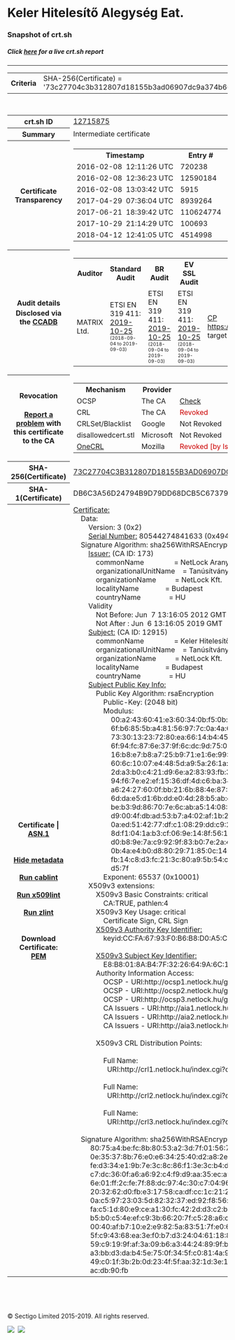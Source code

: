 # Keler Hitelesítő Alegység Eat.
### Snapshot of crt.sh
##### Click [here](https://crt.sh/?q=73C27704C3B312807D18155B3AD06907DC9A374B66FBEDC2BC2973031A6BE988) for a live crt.sh report

---
<!DOCTYPE HTML PUBLIC "-//W3C//DTD HTML 4.0 Transitional//EN">
<HTML>

<BODY>

<TABLE>
  <TR>
    <TH class="outer">Criteria</TH>
    <TD class="outer">SHA-256(Certificate) = '73c27704c3b312807d18155b3ad06907dc9a374b66fbedc2bc2973031a6be988'</TD>
  </TR>
</TABLE>
<BR>
<TABLE>
  <TR>
    <TH class="outer">crt.sh ID</TH>
    <TD class="outer"><A href="?id=12715875">12715875</A></TD>
  </TR>
  <TR>
    <TH class="outer">Summary</TH>
    <TD class="outer">Intermediate certificate</TD>
  </TR>
  <TR>
    <TH class="outer">Certificate<BR>Transparency</TH>
    <TD class="outer">
<TABLE class="options" style="margin-left:0px">
  <TR>
    <TH>Timestamp</TH>
    <TH>Entry #</TH>
    <TH>Log Operator</TH>
    <TH>Log URL</TH>
  </TR>
  <TR>
    <TD>2016-02-08&nbsp; <FONT class="small">12:11:26 UTC</FONT></TD>
    <TD>720238</TD>
    <TD>Certly</TD>
    <TD>https://log.certly.io</TD>
  </TR>
  <TR>
    <TD>2016-02-08&nbsp; <FONT class="small">12:36:23 UTC</FONT></TD>
    <TD>12590184</TD>
    <TD>Google</TD>
    <TD>https://ct.googleapis.com/pilot</TD>
  </TR>
  <TR>
    <TD>2016-02-08&nbsp; <FONT class="small">13:03:42 UTC</FONT></TD>
    <TD>5915</TD>
    <TD>Venafi</TD>
    <TD>https://ctlog.api.venafi.com</TD>
  </TR>
  <TR>
    <TD>2017-04-29&nbsp; <FONT class="small">07:36:04 UTC</FONT></TD>
    <TD>8939264</TD>
    <TD>Let's Encrypt</TD>
    <TD>https://clicky.ct.letsencrypt.org</TD>
  </TR>
  <TR>
    <TD>2017-06-21&nbsp; <FONT class="small">18:39:42 UTC</FONT></TD>
    <TD>110624774</TD>
    <TD>Google</TD>
    <TD>https://ct.googleapis.com/rocketeer</TD>
  </TR>
  <TR>
    <TD>2017-10-29&nbsp; <FONT class="small">21:14:29 UTC</FONT></TD>
    <TD>100693</TD>
    <TD>Cloudflare</TD>
    <TD>https://ct.cloudflare.com/logs/nimbus2019</TD>
  </TR>
  <TR>
    <TD>2018-04-12&nbsp; <FONT class="small">12:41:05 UTC</FONT></TD>
    <TD>4514998</TD>
    <TD>Sectigo</TD>
    <TD>https://dodo.ct.comodo.com</TD>
  </TR>
</TABLE>
    </TD>
  </TR>
  <TR>
    <TH class="outer">Audit details<BR>
      <DIV class="small" style="padding-top:3px">Disclosed via the
        <A href="//ccadb-public.secure.force.com/mozilla/PublicAllIntermediateCerts" target="_blank">CCADB</A></DIV>
    </TH>
    <TD class="outer">
<TABLE class="options" style="margin-left:0px">
  <TR>
    <TH>Auditor</TH>
    <TH>Standard Audit</TH>
    <TH>BR Audit</TH>
    <TH>EV SSL Audit</TH>
    <TH>Documents</TH>
    <TH>CCADB</TH>
    <TH>Root Owner / Certificate</TH>
  </TR>
  <TR>
    <TD style="vertical-align:middle">MATRIX Ltd.</TD>
    <TD>ETSI EN 319 411:
      <A href="http://eng.matrix-tanusito.hu/wp-content/uploads/2019/11/I-NL19T2_TAN.EN_TAN.ME-01_signed.pdf" target="_blank">2019-10-25</A>
      <BR><FONT style="font-size:8pt">(2018-09-04 to 2019-09-03)</FONT></TD>
    <TD>ETSI EN 319 411:
      <A href="http://eng.matrix-tanusito.hu/wp-content/uploads/2019/11/I-NL19T2_TAN.EN_TAN.ME-01_signed.pdf" target="_blank">2019-10-25</A>
      <BR><FONT style="font-size:8pt">(2018-09-04 to 2019-09-03)</FONT></TD>
    <TD>ETSI EN 319 411:
      <A href="http://eng.matrix-tanusito.hu/wp-content/uploads/2019/11/I-NL19T2_TAN.EN_TAN.ME-01_signed.pdf" target="_blank">2019-10-25</A>
      <BR><FONT style="font-size:8pt">(2018-09-04 to 2019-09-03)</FONT></TD>
    <TD>
      <A href="https://www.netlock.hu/docs/dokumentumok/NM_HITELESITESI_REND_160902.pdf" target="blank">CP</A>
      <A href="https://www.netlock.hu/docs/dokumentumok/NM_SZOLG_SZAB_160909.pdf 

https://www.netlock.hu/docs/dokumentumok/KELER_Szolgaltatasi_Szabalyzat_kegeszites_160701.pdf" target="blank">CPS</A>
    </TD>
    <TD><A href="//ccadb.force.com/001o000000x4rw2AAA" target="_blank">001o000000x4rw2AAA</A></TD>
    <TD><A href="/?id=2274">NetLock Ltd.</A></TD>
  </TR>
</TABLE>
    </TD>
  </TR>
  <TR>
    <TH class="outer">Revocation<BR><BR>
      <DIV class="small" style="padding-top:3px"><A href="?id=12715875&opt=problemreporting">Report a problem</A> with<BR>this certificate to the CA</DIV></TH>
    <TD class="outer">
      <TABLE class="options" style="margin-left:0px">
        <TR>
          <TH>Mechanism</TH>
          <TH>Provider</TH>
          <TH>Status</TH>
          <TH>Revocation Date</TH>
          <TH>Last Observed in CRL</TH>
          <TH>Last Checked <SPAN style="color:#CC0000;vertical-align:middle;font-size:70%;font-weight:normal">(Error)</SPAN></TH>
        </TR>
        <TR>
          <TD>OCSP</TD>
          <TD>The CA</TD>
          <TD><A href="?id=12715875&opt=ocsp">Check</A></TD>
          <TD><SPAN style="color:#888888">?</SPAN></TD>
          <TD><SPAN style="color:#888888">n/a</SPAN></TD>
          <TD><SPAN style="color:#888888">?</SPAN></TD>
        </TR>
        <TR>
          <TD>CRL</TD>
          <TD>The CA</TD>
          <TD><SPAN style="color:#CC0000">Revoked</SPAN></TD><TD>2018-08-16&nbsp; <FONT class="small">15:24:59 UTC</FONT></TD><TD>2019-06-06&nbsp; <FONT class="small">10:42:39 UTC</FONT></TD><TD>2019-12-04&nbsp; <FONT class="small">17:12:37 UTC</FONT></TD>
        </TR>
        <TR>
          <TD>CRLSet/Blacklist</TD>
          <TD>Google</TD>
          <TD>Not Revoked</TD>
          <TD><SPAN style="color:#888888">n/a</SPAN></TD>
          <TD><SPAN style="color:#888888">n/a</SPAN></TD>
          <TD><SPAN style="color:#888888">n/a</SPAN></TD>
        </TR>
        <TR>
          <TD>disallowedcert.stl</TD>
          <TD>Microsoft</TD>
          <TD>Not Revoked</TD>
          <TD><SPAN style="color:#888888">n/a</SPAN></TD>
          <TD><SPAN style="color:#888888">n/a</SPAN></TD>
          <TD><SPAN style="color:#888888">n/a</SPAN></TD>
        </TR>
        <TR>
          <TD><A href="/mozilla-onecrl" target="_blank">OneCRL</A></TD>
          <TD>Mozilla</TD>
          <TD><SPAN style="color:#CC0000">Revoked [by Issuer Name, Serial Number]</SPAN></TD><TD>2018-12-07&nbsp; <FONT class="small">09:51:34 UTC</FONT></TD>
          <TD><SPAN style="color:#888888">n/a</SPAN></TD>
          <TD><SPAN style="color:#888888">n/a</SPAN></TD>
        </TR>
      </TABLE>
    </TD>
  </TR>
  <TR>
    <TH class="outer">SHA-256(Certificate)</TH>
    <TD class="outer"><A href="//censys.io/certificates/73c27704c3b312807d18155b3ad06907dc9a374b66fbedc2bc2973031a6be988">73C27704C3B312807D18155B3AD06907DC9A374B66FBEDC2BC2973031A6BE988</A></TD>
  </TR>
  <TR>
    <TH class="outer">SHA-1(Certificate)</TH>
    <TD class="outer">DB6C3A56D24794B9D79DD68DCB5C67379B0C7F2F</TD>
  </TR>
  <TR>
    <TH class="outer">Certificate | <A href="?asn1=12715875">ASN.1</A>
      <SPAN class="small"><BR>
      <BR><BR><A href="?id=12715875&opt=nometadata">Hide metadata</A>
      <BR><BR><A href="?id=12715875&opt=cablint">Run cablint</A>
      <BR><BR><A href="?id=12715875&opt=x509lint">Run x509lint</A>
      <BR><BR><A href="?id=12715875&opt=zlint">Run zlint</A>
      <BR><BR><BR>Download Certificate: <A href="?d=12715875">PEM</A>
      </SPAN>
    </TH>
    <TD class="text"><A href="?d=12715875">Certificate:</A><BR>&nbsp;&nbsp;&nbsp;&nbsp;Data:<BR>&nbsp;&nbsp;&nbsp;&nbsp;&nbsp;&nbsp;&nbsp;&nbsp;Version:&nbsp;3&nbsp;(0x2)<BR>&nbsp;&nbsp;&nbsp;&nbsp;&nbsp;&nbsp;&nbsp;&nbsp;<A href="?serial=49412ce40021">Serial&nbsp;Number:</A>&nbsp;80544274841633&nbsp;(0x49412ce40021)<BR>&nbsp;&nbsp;&nbsp;&nbsp;Signature&nbsp;Algorithm:&nbsp;sha256WithRSAEncryption<BR>&nbsp;&nbsp;&nbsp;&nbsp;&nbsp;&nbsp;&nbsp;&nbsp;<A href="?caid=173">Issuer:</A> <SPAN class="small">(CA ID: 173)</SPAN><BR>&nbsp;&nbsp;&nbsp;&nbsp;&nbsp;&nbsp;&nbsp;&nbsp;&nbsp;&nbsp;&nbsp;&nbsp;commonName&nbsp;&nbsp;&nbsp;&nbsp;&nbsp;&nbsp;&nbsp;&nbsp;&nbsp;&nbsp;&nbsp;&nbsp;&nbsp;&nbsp;&nbsp;&nbsp;=&nbsp;NetLock&nbsp;Arany&nbsp;(Class&nbsp;Gold)&nbsp;Főtanúsítvány<BR>&nbsp;&nbsp;&nbsp;&nbsp;&nbsp;&nbsp;&nbsp;&nbsp;&nbsp;&nbsp;&nbsp;&nbsp;organizationalUnitName&nbsp;&nbsp;&nbsp;&nbsp;=&nbsp;Tanúsítványkiadók&nbsp;(Certification&nbsp;Services)<BR>&nbsp;&nbsp;&nbsp;&nbsp;&nbsp;&nbsp;&nbsp;&nbsp;&nbsp;&nbsp;&nbsp;&nbsp;organizationName&nbsp;&nbsp;&nbsp;&nbsp;&nbsp;&nbsp;&nbsp;&nbsp;&nbsp;&nbsp;=&nbsp;NetLock&nbsp;Kft.<BR>&nbsp;&nbsp;&nbsp;&nbsp;&nbsp;&nbsp;&nbsp;&nbsp;&nbsp;&nbsp;&nbsp;&nbsp;localityName&nbsp;&nbsp;&nbsp;&nbsp;&nbsp;&nbsp;&nbsp;&nbsp;&nbsp;&nbsp;&nbsp;&nbsp;&nbsp;&nbsp;=&nbsp;Budapest<BR>&nbsp;&nbsp;&nbsp;&nbsp;&nbsp;&nbsp;&nbsp;&nbsp;&nbsp;&nbsp;&nbsp;&nbsp;countryName&nbsp;&nbsp;&nbsp;&nbsp;&nbsp;&nbsp;&nbsp;&nbsp;&nbsp;&nbsp;&nbsp;&nbsp;&nbsp;&nbsp;&nbsp;=&nbsp;HU<BR>&nbsp;&nbsp;&nbsp;&nbsp;&nbsp;&nbsp;&nbsp;&nbsp;Validity<BR>&nbsp;&nbsp;&nbsp;&nbsp;&nbsp;&nbsp;&nbsp;&nbsp;&nbsp;&nbsp;&nbsp;&nbsp;Not&nbsp;Before:&nbsp;Jun&nbsp;&nbsp;7&nbsp;13:16:05&nbsp;2012&nbsp;GMT<BR>&nbsp;&nbsp;&nbsp;&nbsp;&nbsp;&nbsp;&nbsp;&nbsp;&nbsp;&nbsp;&nbsp;&nbsp;Not&nbsp;After&nbsp;:&nbsp;Jun&nbsp;&nbsp;6&nbsp;13:16:05&nbsp;2019&nbsp;GMT<BR>&nbsp;&nbsp;&nbsp;&nbsp;&nbsp;&nbsp;&nbsp;&nbsp;<A href="?caid=12915">Subject:</A> <SPAN class="small">(CA ID: 12915)</SPAN><BR>&nbsp;&nbsp;&nbsp;&nbsp;&nbsp;&nbsp;&nbsp;&nbsp;&nbsp;&nbsp;&nbsp;&nbsp;commonName&nbsp;&nbsp;&nbsp;&nbsp;&nbsp;&nbsp;&nbsp;&nbsp;&nbsp;&nbsp;&nbsp;&nbsp;&nbsp;&nbsp;&nbsp;&nbsp;=&nbsp;Keler&nbsp;Hitelesítő&nbsp;Alegység&nbsp;Eat.<BR>&nbsp;&nbsp;&nbsp;&nbsp;&nbsp;&nbsp;&nbsp;&nbsp;&nbsp;&nbsp;&nbsp;&nbsp;organizationalUnitName&nbsp;&nbsp;&nbsp;&nbsp;=&nbsp;Tanúsítványkiadók&nbsp;(Certification&nbsp;Services)<BR>&nbsp;&nbsp;&nbsp;&nbsp;&nbsp;&nbsp;&nbsp;&nbsp;&nbsp;&nbsp;&nbsp;&nbsp;organizationName&nbsp;&nbsp;&nbsp;&nbsp;&nbsp;&nbsp;&nbsp;&nbsp;&nbsp;&nbsp;=&nbsp;NetLock&nbsp;Kft.<BR>&nbsp;&nbsp;&nbsp;&nbsp;&nbsp;&nbsp;&nbsp;&nbsp;&nbsp;&nbsp;&nbsp;&nbsp;localityName&nbsp;&nbsp;&nbsp;&nbsp;&nbsp;&nbsp;&nbsp;&nbsp;&nbsp;&nbsp;&nbsp;&nbsp;&nbsp;&nbsp;=&nbsp;Budapest<BR>&nbsp;&nbsp;&nbsp;&nbsp;&nbsp;&nbsp;&nbsp;&nbsp;&nbsp;&nbsp;&nbsp;&nbsp;countryName&nbsp;&nbsp;&nbsp;&nbsp;&nbsp;&nbsp;&nbsp;&nbsp;&nbsp;&nbsp;&nbsp;&nbsp;&nbsp;&nbsp;&nbsp;=&nbsp;HU<BR>&nbsp;&nbsp;&nbsp;&nbsp;&nbsp;&nbsp;&nbsp;&nbsp;<A href="?spkisha256=d29ba222610c6b042ddfc87c34ec59c60a976e1d1b3212d619f44c6bcf9d4af2">Subject&nbsp;Public&nbsp;Key&nbsp;Info:</A><BR>&nbsp;&nbsp;&nbsp;&nbsp;&nbsp;&nbsp;&nbsp;&nbsp;&nbsp;&nbsp;&nbsp;&nbsp;Public&nbsp;Key&nbsp;Algorithm:&nbsp;rsaEncryption<BR>&nbsp;&nbsp;&nbsp;&nbsp;&nbsp;&nbsp;&nbsp;&nbsp;&nbsp;&nbsp;&nbsp;&nbsp;&nbsp;&nbsp;&nbsp;&nbsp;Public-Key:&nbsp;(2048&nbsp;bit)<BR>&nbsp;&nbsp;&nbsp;&nbsp;&nbsp;&nbsp;&nbsp;&nbsp;&nbsp;&nbsp;&nbsp;&nbsp;&nbsp;&nbsp;&nbsp;&nbsp;Modulus:<BR>&nbsp;&nbsp;&nbsp;&nbsp;&nbsp;&nbsp;&nbsp;&nbsp;&nbsp;&nbsp;&nbsp;&nbsp;&nbsp;&nbsp;&nbsp;&nbsp;&nbsp;&nbsp;&nbsp;&nbsp;00:a2:43:60:41:e3:60:34:0b:f5:0b:39:08:b0:32:<BR>&nbsp;&nbsp;&nbsp;&nbsp;&nbsp;&nbsp;&nbsp;&nbsp;&nbsp;&nbsp;&nbsp;&nbsp;&nbsp;&nbsp;&nbsp;&nbsp;&nbsp;&nbsp;&nbsp;&nbsp;6f:b6:85:5b:a4:81:56:97:7c:0a:4a:65:50:7f:bc:<BR>&nbsp;&nbsp;&nbsp;&nbsp;&nbsp;&nbsp;&nbsp;&nbsp;&nbsp;&nbsp;&nbsp;&nbsp;&nbsp;&nbsp;&nbsp;&nbsp;&nbsp;&nbsp;&nbsp;&nbsp;73:30:13:23:72:80:ea:66:14:b4:45:fd:0e:a0:a9:<BR>&nbsp;&nbsp;&nbsp;&nbsp;&nbsp;&nbsp;&nbsp;&nbsp;&nbsp;&nbsp;&nbsp;&nbsp;&nbsp;&nbsp;&nbsp;&nbsp;&nbsp;&nbsp;&nbsp;&nbsp;6f:94:fc:87:6e:37:9f:6c:dc:9d:75:09:e9:d0:66:<BR>&nbsp;&nbsp;&nbsp;&nbsp;&nbsp;&nbsp;&nbsp;&nbsp;&nbsp;&nbsp;&nbsp;&nbsp;&nbsp;&nbsp;&nbsp;&nbsp;&nbsp;&nbsp;&nbsp;&nbsp;16:b8:e7:b8:a7:25:b9:71:e1:6e:99:0b:44:97:b5:<BR>&nbsp;&nbsp;&nbsp;&nbsp;&nbsp;&nbsp;&nbsp;&nbsp;&nbsp;&nbsp;&nbsp;&nbsp;&nbsp;&nbsp;&nbsp;&nbsp;&nbsp;&nbsp;&nbsp;&nbsp;60:6c:10:07:e4:48:5d:a9:5a:26:1a:73:a8:9a:aa:<BR>&nbsp;&nbsp;&nbsp;&nbsp;&nbsp;&nbsp;&nbsp;&nbsp;&nbsp;&nbsp;&nbsp;&nbsp;&nbsp;&nbsp;&nbsp;&nbsp;&nbsp;&nbsp;&nbsp;&nbsp;2d:a3:b0:c4:21:d9:6e:a2:83:93:fb:3d:8c:d0:53:<BR>&nbsp;&nbsp;&nbsp;&nbsp;&nbsp;&nbsp;&nbsp;&nbsp;&nbsp;&nbsp;&nbsp;&nbsp;&nbsp;&nbsp;&nbsp;&nbsp;&nbsp;&nbsp;&nbsp;&nbsp;94:f6:7e:e2:ef:15:36:df:4d:c6:ba:34:10:cf:b8:<BR>&nbsp;&nbsp;&nbsp;&nbsp;&nbsp;&nbsp;&nbsp;&nbsp;&nbsp;&nbsp;&nbsp;&nbsp;&nbsp;&nbsp;&nbsp;&nbsp;&nbsp;&nbsp;&nbsp;&nbsp;a6:24:27:60:0f:bb:21:6b:88:4e:87:19:a3:db:61:<BR>&nbsp;&nbsp;&nbsp;&nbsp;&nbsp;&nbsp;&nbsp;&nbsp;&nbsp;&nbsp;&nbsp;&nbsp;&nbsp;&nbsp;&nbsp;&nbsp;&nbsp;&nbsp;&nbsp;&nbsp;6d:da:e5:d1:6b:dd:e0:4d:28:b5:ab:dd:a4:b8:2b:<BR>&nbsp;&nbsp;&nbsp;&nbsp;&nbsp;&nbsp;&nbsp;&nbsp;&nbsp;&nbsp;&nbsp;&nbsp;&nbsp;&nbsp;&nbsp;&nbsp;&nbsp;&nbsp;&nbsp;&nbsp;be:b3:9d:86:70:7e:6c:ab:a5:14:08:0f:cc:b8:ac:<BR>&nbsp;&nbsp;&nbsp;&nbsp;&nbsp;&nbsp;&nbsp;&nbsp;&nbsp;&nbsp;&nbsp;&nbsp;&nbsp;&nbsp;&nbsp;&nbsp;&nbsp;&nbsp;&nbsp;&nbsp;d9:00:4f:db:ad:53:b7:a4:02:af:1b:20:09:e7:2f:<BR>&nbsp;&nbsp;&nbsp;&nbsp;&nbsp;&nbsp;&nbsp;&nbsp;&nbsp;&nbsp;&nbsp;&nbsp;&nbsp;&nbsp;&nbsp;&nbsp;&nbsp;&nbsp;&nbsp;&nbsp;0a:ed:51:42:77:df:c1:08:29:dd:c9:2a:c4:9c:41:<BR>&nbsp;&nbsp;&nbsp;&nbsp;&nbsp;&nbsp;&nbsp;&nbsp;&nbsp;&nbsp;&nbsp;&nbsp;&nbsp;&nbsp;&nbsp;&nbsp;&nbsp;&nbsp;&nbsp;&nbsp;8d:f1:04:1a:b3:cf:06:9e:14:8f:56:1c:ad:25:d1:<BR>&nbsp;&nbsp;&nbsp;&nbsp;&nbsp;&nbsp;&nbsp;&nbsp;&nbsp;&nbsp;&nbsp;&nbsp;&nbsp;&nbsp;&nbsp;&nbsp;&nbsp;&nbsp;&nbsp;&nbsp;d0:b8:9e:7a:c9:92:9f:83:b0:7e:2a:40:e3:84:5b:<BR>&nbsp;&nbsp;&nbsp;&nbsp;&nbsp;&nbsp;&nbsp;&nbsp;&nbsp;&nbsp;&nbsp;&nbsp;&nbsp;&nbsp;&nbsp;&nbsp;&nbsp;&nbsp;&nbsp;&nbsp;0b:4a:e4:b0:d8:80:29:71:85:0c:14:aa:91:ff:65:<BR>&nbsp;&nbsp;&nbsp;&nbsp;&nbsp;&nbsp;&nbsp;&nbsp;&nbsp;&nbsp;&nbsp;&nbsp;&nbsp;&nbsp;&nbsp;&nbsp;&nbsp;&nbsp;&nbsp;&nbsp;fb:14:c8:d3:fc:21:3c:80:a9:5b:54:cf:cb:f0:d3:<BR>&nbsp;&nbsp;&nbsp;&nbsp;&nbsp;&nbsp;&nbsp;&nbsp;&nbsp;&nbsp;&nbsp;&nbsp;&nbsp;&nbsp;&nbsp;&nbsp;&nbsp;&nbsp;&nbsp;&nbsp;d5:7f<BR>&nbsp;&nbsp;&nbsp;&nbsp;&nbsp;&nbsp;&nbsp;&nbsp;&nbsp;&nbsp;&nbsp;&nbsp;&nbsp;&nbsp;&nbsp;&nbsp;Exponent:&nbsp;65537&nbsp;(0x10001)<BR>&nbsp;&nbsp;&nbsp;&nbsp;&nbsp;&nbsp;&nbsp;&nbsp;X509v3&nbsp;extensions:<BR>&nbsp;&nbsp;&nbsp;&nbsp;&nbsp;&nbsp;&nbsp;&nbsp;&nbsp;&nbsp;&nbsp;&nbsp;X509v3&nbsp;Basic&nbsp;Constraints:&nbsp;critical<BR>&nbsp;&nbsp;&nbsp;&nbsp;&nbsp;&nbsp;&nbsp;&nbsp;&nbsp;&nbsp;&nbsp;&nbsp;&nbsp;&nbsp;&nbsp;&nbsp;CA:TRUE,&nbsp;pathlen:4<BR>&nbsp;&nbsp;&nbsp;&nbsp;&nbsp;&nbsp;&nbsp;&nbsp;&nbsp;&nbsp;&nbsp;&nbsp;X509v3&nbsp;Key&nbsp;Usage:&nbsp;critical<BR>&nbsp;&nbsp;&nbsp;&nbsp;&nbsp;&nbsp;&nbsp;&nbsp;&nbsp;&nbsp;&nbsp;&nbsp;&nbsp;&nbsp;&nbsp;&nbsp;Certificate&nbsp;Sign,&nbsp;CRL&nbsp;Sign<BR>&nbsp;&nbsp;&nbsp;&nbsp;&nbsp;&nbsp;&nbsp;&nbsp;&nbsp;&nbsp;&nbsp;&nbsp;<A href="?ski=ccfa6793f0b6b8d0a5c01ef353fd8c53df83d796">X509v3&nbsp;Authority&nbsp;Key&nbsp;Identifier:</A><BR>&nbsp;&nbsp;&nbsp;&nbsp;&nbsp;&nbsp;&nbsp;&nbsp;&nbsp;&nbsp;&nbsp;&nbsp;&nbsp;&nbsp;&nbsp;&nbsp;keyid:CC:FA:67:93:F0:B6:B8:D0:A5:C0:1E:F3:53:FD:8C:53:DF:83:D7:96<BR><BR>&nbsp;&nbsp;&nbsp;&nbsp;&nbsp;&nbsp;&nbsp;&nbsp;&nbsp;&nbsp;&nbsp;&nbsp;<A href="?ski=e8b8018ab47f3226649a6c1f2205bab8e61fdf97">X509v3&nbsp;Subject&nbsp;Key&nbsp;Identifier:</A><BR>&nbsp;&nbsp;&nbsp;&nbsp;&nbsp;&nbsp;&nbsp;&nbsp;&nbsp;&nbsp;&nbsp;&nbsp;&nbsp;&nbsp;&nbsp;&nbsp;E8:B8:01:8A:B4:7F:32:26:64:9A:6C:1F:22:05:BA:B8:E6:1F:DF:97<BR>&nbsp;&nbsp;&nbsp;&nbsp;&nbsp;&nbsp;&nbsp;&nbsp;&nbsp;&nbsp;&nbsp;&nbsp;Authority&nbsp;Information&nbsp;Access:&nbsp;<BR>&nbsp;&nbsp;&nbsp;&nbsp;&nbsp;&nbsp;&nbsp;&nbsp;&nbsp;&nbsp;&nbsp;&nbsp;&nbsp;&nbsp;&nbsp;&nbsp;OCSP&nbsp;-&nbsp;URI:http://ocsp1.netlock.hu/gold.cgi<BR>&nbsp;&nbsp;&nbsp;&nbsp;&nbsp;&nbsp;&nbsp;&nbsp;&nbsp;&nbsp;&nbsp;&nbsp;&nbsp;&nbsp;&nbsp;&nbsp;OCSP&nbsp;-&nbsp;URI:http://ocsp2.netlock.hu/gold.cgi<BR>&nbsp;&nbsp;&nbsp;&nbsp;&nbsp;&nbsp;&nbsp;&nbsp;&nbsp;&nbsp;&nbsp;&nbsp;&nbsp;&nbsp;&nbsp;&nbsp;OCSP&nbsp;-&nbsp;URI:http://ocsp3.netlock.hu/gold.cgi<BR>&nbsp;&nbsp;&nbsp;&nbsp;&nbsp;&nbsp;&nbsp;&nbsp;&nbsp;&nbsp;&nbsp;&nbsp;&nbsp;&nbsp;&nbsp;&nbsp;CA&nbsp;Issuers&nbsp;-&nbsp;URI:http://aia1.netlock.hu/index.cgi?ca=gold<BR>&nbsp;&nbsp;&nbsp;&nbsp;&nbsp;&nbsp;&nbsp;&nbsp;&nbsp;&nbsp;&nbsp;&nbsp;&nbsp;&nbsp;&nbsp;&nbsp;CA&nbsp;Issuers&nbsp;-&nbsp;URI:http://aia2.netlock.hu/index.cgi?ca=gold<BR>&nbsp;&nbsp;&nbsp;&nbsp;&nbsp;&nbsp;&nbsp;&nbsp;&nbsp;&nbsp;&nbsp;&nbsp;&nbsp;&nbsp;&nbsp;&nbsp;CA&nbsp;Issuers&nbsp;-&nbsp;URI:http://aia3.netlock.hu/index.cgi?ca=gold<BR><BR>&nbsp;&nbsp;&nbsp;&nbsp;&nbsp;&nbsp;&nbsp;&nbsp;&nbsp;&nbsp;&nbsp;&nbsp;X509v3&nbsp;CRL&nbsp;Distribution&nbsp;Points:&nbsp;<BR><BR>&nbsp;&nbsp;&nbsp;&nbsp;&nbsp;&nbsp;&nbsp;&nbsp;&nbsp;&nbsp;&nbsp;&nbsp;&nbsp;&nbsp;&nbsp;&nbsp;Full&nbsp;Name:<BR>&nbsp;&nbsp;&nbsp;&nbsp;&nbsp;&nbsp;&nbsp;&nbsp;&nbsp;&nbsp;&nbsp;&nbsp;&nbsp;&nbsp;&nbsp;&nbsp;&nbsp;&nbsp;URI:http://crl1.netlock.hu/index.cgi?crl=gold<BR><BR>&nbsp;&nbsp;&nbsp;&nbsp;&nbsp;&nbsp;&nbsp;&nbsp;&nbsp;&nbsp;&nbsp;&nbsp;&nbsp;&nbsp;&nbsp;&nbsp;Full&nbsp;Name:<BR>&nbsp;&nbsp;&nbsp;&nbsp;&nbsp;&nbsp;&nbsp;&nbsp;&nbsp;&nbsp;&nbsp;&nbsp;&nbsp;&nbsp;&nbsp;&nbsp;&nbsp;&nbsp;URI:http://crl2.netlock.hu/index.cgi?crl=gold<BR><BR>&nbsp;&nbsp;&nbsp;&nbsp;&nbsp;&nbsp;&nbsp;&nbsp;&nbsp;&nbsp;&nbsp;&nbsp;&nbsp;&nbsp;&nbsp;&nbsp;Full&nbsp;Name:<BR>&nbsp;&nbsp;&nbsp;&nbsp;&nbsp;&nbsp;&nbsp;&nbsp;&nbsp;&nbsp;&nbsp;&nbsp;&nbsp;&nbsp;&nbsp;&nbsp;&nbsp;&nbsp;URI:http://crl3.netlock.hu/index.cgi?crl=gold<BR><BR>&nbsp;&nbsp;&nbsp;&nbsp;Signature&nbsp;Algorithm:&nbsp;sha256WithRSAEncryption<BR>&nbsp;&nbsp;&nbsp;&nbsp;&nbsp;&nbsp;&nbsp;&nbsp;&nbsp;80:75:a4:be:fc:8b:80:53:a2:3d:7f:01:56:7d:f4:21:7d:d2:<BR>&nbsp;&nbsp;&nbsp;&nbsp;&nbsp;&nbsp;&nbsp;&nbsp;&nbsp;0e:35:37:8b:76:e0:e6:34:25:40:d2:a8:2e:64:8e:10:2f:ab:<BR>&nbsp;&nbsp;&nbsp;&nbsp;&nbsp;&nbsp;&nbsp;&nbsp;&nbsp;fe:d3:34:e1:9b:7e:3c:8c:86:f1:3e:3c:b4:df:3e:6a:36:b7:<BR>&nbsp;&nbsp;&nbsp;&nbsp;&nbsp;&nbsp;&nbsp;&nbsp;&nbsp;c7:dc:36:0f:a6:a6:92:c4:f9:d9:aa:35:ec:a9:e7:54:0c:53:<BR>&nbsp;&nbsp;&nbsp;&nbsp;&nbsp;&nbsp;&nbsp;&nbsp;&nbsp;6e:01:ff:2c:fe:7f:88:dc:97:4c:30:c7:04:96:cc:68:34:08:<BR>&nbsp;&nbsp;&nbsp;&nbsp;&nbsp;&nbsp;&nbsp;&nbsp;&nbsp;20:32:62:d0:fb:e3:17:58:ca:df:cc:1c:21:2c:49:f9:65:d4:<BR>&nbsp;&nbsp;&nbsp;&nbsp;&nbsp;&nbsp;&nbsp;&nbsp;&nbsp;0a:c5:97:23:03:5d:82:32:37:ed:92:f8:56:ab:ad:6f:e8:75:<BR>&nbsp;&nbsp;&nbsp;&nbsp;&nbsp;&nbsp;&nbsp;&nbsp;&nbsp;fa:c5:1d:80:e9:ce:a1:30:fc:42:2d:d3:c2:b9:6b:47:bf:cb:<BR>&nbsp;&nbsp;&nbsp;&nbsp;&nbsp;&nbsp;&nbsp;&nbsp;&nbsp;b5:b0:c5:4e:ef:c9:3b:66:20:7f:c5:28:a6:c9:e2:06:5b:ee:<BR>&nbsp;&nbsp;&nbsp;&nbsp;&nbsp;&nbsp;&nbsp;&nbsp;&nbsp;00:40:af:b7:10:e2:e9:82:5a:83:51:7f:e0:65:e6:a4:30:46:<BR>&nbsp;&nbsp;&nbsp;&nbsp;&nbsp;&nbsp;&nbsp;&nbsp;&nbsp;5f:c9:43:68:ea:3e:f0:b7:d3:24:04:61:18:8c:90:65:93:78:<BR>&nbsp;&nbsp;&nbsp;&nbsp;&nbsp;&nbsp;&nbsp;&nbsp;&nbsp;59:c9:19:9f:af:3a:09:b6:a3:44:24:89:9f:be:64:c6:cd:23:<BR>&nbsp;&nbsp;&nbsp;&nbsp;&nbsp;&nbsp;&nbsp;&nbsp;&nbsp;a3:bb:d3:da:b4:5e:75:0f:34:5f:c0:81:4a:93:70:c8:ae:19:<BR>&nbsp;&nbsp;&nbsp;&nbsp;&nbsp;&nbsp;&nbsp;&nbsp;&nbsp;49:c0:1f:3b:2b:0d:23:4f:5f:aa:32:1d:3e:18:4c:a5:8b:97:<BR>&nbsp;&nbsp;&nbsp;&nbsp;&nbsp;&nbsp;&nbsp;&nbsp;&nbsp;ac:db:90:fb<BR>    </TD>
  </TR>
</TABLE>

  <BR><BR><BR>

  <P class="copyright">&copy; Sectigo Limited 2015-2019. All rights reserved.</P>
  <DIV>
    <A href="https://sectigo.com/"><IMG src="/sectigo_s.png"></A>
    &nbsp;<A href="https://github.com/crtsh"><IMG src="/GitHub-Mark-32px.png"></A>
  </DIV>
</BODY>
</HTML>
